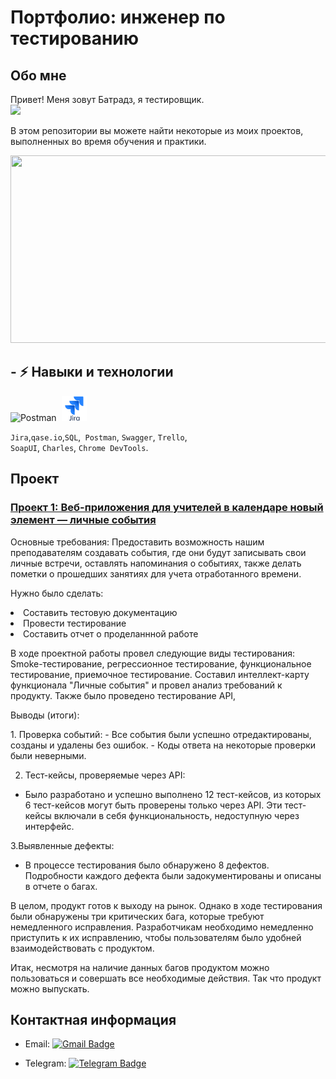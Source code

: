 # Портфолио: инженер по тестированию


## Обо мне 


Привет! Меня зовут Батрадз, я тестировщик. <br> 
<img src="https://media.giphy.com/media/hvRJCLFzcasrR4ia7z/giphy.gif" width="40"></h1>

В этом репозитории вы можете найти некоторые из моих проектов, выполненных во время обучения и практики.
<br>
<p align="center"><img src="https://media.giphy.com/media/dWesBcTLavkZuG35MI/giphy.gif" width="600" height="300"  /></p>



## - :zap: Навыки и технологии
<img src="https://www.vectorlogo.zone/logos/getpostman/getpostman-icon.svg" title="Postman"  alt="Postman" width="40" height="40"/>&nbsp;
<img src="https://github.com/devicons/devicon/blob/master/icons/jira/jira-original-wordmark.svg" title="Jira" alt="Jira" width="40" height="40"/>&nbsp;

``Jira``,``qase.io``,``SQL``,`` Postman``, ``Swagger``, ``Trello``, <br>
``SoapUI``, ``Charles``, ``Chrome DevTools``.

## Проект

### <p> [Проект 1: Веб-приложения для учителей в календаре новый элемент — личные события](https://www.notion.so/1-Skyeng-799013b141da4783953d0903c686e0d8)</p>


<p> Основные требования: Предоставить возможность нашим преподавателям создавать события, где они будут записывать свои личные встречи, оставлять напоминания о событиях, также делать пометки о прошедших занятиях для учета отработанного времени. <p>

<p>Нужно было сделать:<p>
 <li>  Составить тестовую документацию
 <li>  Провести тестирование
 <li>  Составить отчет о проделаннной работе

 <p> В ходе проектной работы провел следующие виды тестирования: Smoke-тестирование, регрессионное тестирование, функциональное тестирование, приемочное тестирование. Составил интеллект-карту функционала "Личные события"  и провел анализ требований к продукту. Также было проведено тестирование API,<p>

 <p>Выводы (итоги):<p>

<p>1. Проверка событий:
- Все события были успешно отредактированы, созданы и удалены без ошибок.
- Коды ответа на некоторые проверки были неверными.

2. Тест-кейсы, проверяемые через API:

- Было разработано и успешно выполнено 12 тест-кейсов, из которых 6 тест-кейсов могут быть проверены только через API. Эти тест-кейсы включали в себя функциональность, недоступную через интерфейс.

3.Выявленные дефекты:

- В процессе тестирования было обнаружено 8 дефектов. Подробности каждого дефекта были задокументированы и описаны в отчете о багах.

В целом, продукт готов к выходу на рынок. Однако в ходе тестирования были обнаружены три критических бага, которые требуют немедленного исправления. Разработчикам необходимо немедленно приступить к их исправлению, чтобы пользователям было удобней взаимодействовать с продуктом.

Итак, несмотря на наличие данных багов продуктом можно пользоваться и совершать все необходимые действия. Так что продукт можно выпускать.<p>


## Контактная информация
- Email: [![Gmail Badge](https://img.shields.io/badge/-Yandex-red?style=flat&logo=Yandex&logoColor=white)](batikch@ya.ru)

- Telegram: [![Telegram Badge](https://img.shields.io/badge/-Батрадз_Черджиев-blue?style=flat&logo=Telegram&logoColor=white)](https://t.me/batik13) 
